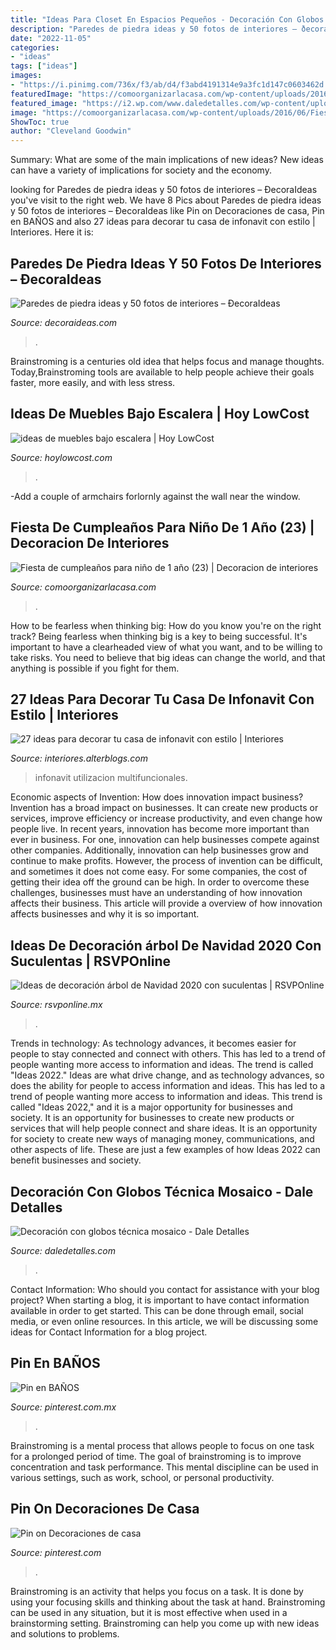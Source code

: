 ```yaml
---
title: "Ideas Para Closet En Espacios Pequeños - Decoración Con Globos Técnica Mosaico"
description: "Paredes de piedra ideas y 50 fotos de interiores – ðecoraideas"
date: "2022-11-05"
categories:
- "ideas"
tags: ["ideas"]
images:
- "https://i.pinimg.com/736x/f3/ab/d4/f3abd4191314e9a3fc1d147c0603462d.jpg"
featuredImage: "https://comoorganizarlacasa.com/wp-content/uploads/2016/06/Fiesta-de-cumpleaños-para-niño-de-1-año-23.jpg"
featured_image: "https://i2.wp.com/www.daledetalles.com/wp-content/uploads/2018/07/decoracion-con-globos-tecnica-mosaico4-1024x1024.jpg?resize=696%2C696"
image: "https://comoorganizarlacasa.com/wp-content/uploads/2016/06/Fiesta-de-cumpleaños-para-niño-de-1-año-23.jpg"
ShowToc: true
author: "Cleveland Goodwin"
---
```



Summary: What are some of the main implications of new ideas?
New ideas can have a variety of implications for society and the economy.

	

		
looking for Paredes de piedra ideas y 50 fotos de interiores – ÐecoraIdeas you've visit to the right web. We have 8 Pics about Paredes de piedra ideas y 50 fotos de interiores – ÐecoraIdeas like Pin on Decoraciones de casa, Pin en BAÑOS and also 27 ideas para decorar tu casa de infonavit con estilo | Interiores. Here it is:
		
    
## Paredes De Piedra Ideas Y 50 Fotos De Interiores – ÐecoraIdeas

<img loading=lazy src="https://decoraideas.com/wp-content/uploads/2016/07/15_guetzli-1.jpg" onerror="this.onerror=null;this.src='https://tse3.mm.bing.net/th?id=OIP.eYXahNE-eKtT1Te4-63xhQHaLB&amp;pid=15.1';" alt="Paredes de piedra ideas y 50 fotos de interiores – ÐecoraIdeas">

_Source: decoraideas.com_

>. 

	

Brainstroming is a centuries old idea that helps focus and manage thoughts. Today,Brainstroming tools are available to help people achieve their goals faster, more easily, and with less stress.

    
## Ideas De Muebles Bajo Escalera | Hoy LowCost

<img loading=lazy src="https://hoylowcost.com/wp-content/uploads/2015/12/ideas-de-muebles-bajo-escalera.jpg" onerror="this.onerror=null;this.src='https://tse2.mm.bing.net/th?id=OIP.q0CnLMZ3158ZWpe0kgPICAHaDm&amp;pid=15.1';" alt="ideas de muebles bajo escalera | Hoy LowCost">

_Source: hoylowcost.com_

>. 

	

-Add a couple of armchairs forlornly against the wall near the window.

    
## Fiesta De Cumpleaños Para Niño De 1 Año (23) | Decoracion De Interiores

<img loading=lazy src="https://comoorganizarlacasa.com/wp-content/uploads/2016/06/Fiesta-de-cumpleaños-para-niño-de-1-año-23.jpg" onerror="this.onerror=null;this.src='https://tse1.mm.bing.net/th?id=OIP.HtHY1tM3hjqpzDdQyu8GKwHaJ3&amp;pid=15.1';" alt="Fiesta de cumpleaños para niño de 1 año (23) | Decoracion de interiores">

_Source: comoorganizarlacasa.com_

>. 

	

How to be fearless when thinking big: How do you know you're on the right track?
Being fearless when thinking big is a key to being successful. It's important to have a clearheaded view of what you want, and to be willing to take risks. You need to believe that big ideas can change the world, and that anything is possible if you fight for them.

    
## 27 Ideas Para Decorar Tu Casa De Infonavit Con Estilo | Interiores

<img loading=lazy src="http://interiores.alterblogs.com/wp-content/uploads/2017/01/27-ideas-para-decorar-tu-casa-de-infonavit-con-estilo-9.jpg" onerror="this.onerror=null;this.src='https://tse2.mm.bing.net/th?id=OIP.x2RlwsTXHxbCPLm6Ipap7QHaFj&amp;pid=15.1';" alt="27 ideas para decorar tu casa de infonavit con estilo | Interiores">

_Source: interiores.alterblogs.com_

>infonavit utilizacion multifuncionales. 

	

Economic aspects of Invention: How does innovation impact business?
Invention has a broad impact on businesses. It can create new products or services, improve efficiency or increase productivity, and even change how people live. In recent years, innovation has become more important than ever in business. For one, innovation can help businesses compete against other companies. Additionally, innovation can help businesses grow and continue to make profits. However, the process of invention can be difficult, and sometimes it does not come easy. For some companies, the cost of getting their idea off the ground can be high. In order to overcome these challenges, businesses must have an understanding of how innovation affects their business. This article will provide a overview of how innovation affects businesses and why it is so important.

    
## Ideas De Decoración árbol De Navidad 2020 Con Suculentas | RSVPOnline

<img loading=lazy src="https://cdn2.rsvponline.mx/files/rsvp/images/main/2020/portada_arboles_navidad_suculentas.jpg" onerror="this.onerror=null;this.src='https://tse3.mm.bing.net/th?id=OIP.m_oQpdpwINKo8Zy0qF-OowHaDx&amp;pid=15.1';" alt="Ideas de decoración árbol de Navidad 2020 con suculentas | RSVPOnline">

_Source: rsvponline.mx_

>. 

	

Trends in technology:
As technology advances, it becomes easier for people to stay connected and connect with others. This has led to a trend of people wanting more access to information and ideas. 
The trend is called "Ideas 2022." Ideas are what drive change, and as technology advances, so does the ability for people to access information and ideas. This has led to a trend of people wanting more access to information and ideas. 
This trend is called "Ideas 2022," and it is a major opportunity for businesses and society. It is an opportunity for businesses to create new products or services that will help people connect and share ideas. It is an opportunity for society to create new ways of managing money, communications, and other aspects of life. 
These are just a few examples of how Ideas 2022 can benefit businesses and society.

    
## Decoración Con Globos Técnica Mosaico - Dale Detalles

<img loading=lazy src="https://i2.wp.com/www.daledetalles.com/wp-content/uploads/2018/07/decoracion-con-globos-tecnica-mosaico4-1024x1024.jpg?resize=696%2C696" onerror="this.onerror=null;this.src='https://tse4.mm.bing.net/th?id=OIP.Kq_HV1s_VrOAohgtxmk1sQHaHa&amp;pid=15.1';" alt="Decoración con globos técnica mosaico - Dale Detalles">

_Source: daledetalles.com_

>. 

	

Contact Information: Who should you contact for assistance with your blog project?
When starting a blog, it is important to have contact information available in order to get started. This can be done through email, social media, or even online resources. In this article, we will be discussing some ideas for Contact Information for a blog project.

    
## Pin En BAÑOS

<img loading=lazy src="https://i.pinimg.com/736x/f3/ab/d4/f3abd4191314e9a3fc1d147c0603462d.jpg" onerror="this.onerror=null;this.src='https://tse1.mm.bing.net/th?id=OIP.sfjtvGE3gX-MiJ9etVk8VAHaLH&amp;pid=15.1';" alt="Pin en BAÑOS">

_Source: pinterest.com.mx_

>. 

	

Brainstroming is a mental process that allows people to focus on one task for a prolonged period of time. The goal of brainstroming is to improve concentration and task performance. This mental discipline can be used in various settings, such as work, school, or personal productivity.

    
## Pin On Decoraciones De Casa

<img loading=lazy src="https://i.pinimg.com/736x/8e/b7/48/8eb748f097ca95251aee39d5092aabb9.jpg" onerror="this.onerror=null;this.src='https://tse1.mm.bing.net/th?id=OIP.1Fr82o0gcCNPQLTS2YEPHQHaLH&amp;pid=15.1';" alt="Pin on Decoraciones de casa">

_Source: pinterest.com_

>. 

	

Brainstroming is an activity that helps you focus on a task. It is done by using your focusing skills and thinking about the task at hand. Brainstroming can be used in any situation, but it is most effective when used in a brainstorming setting. Brainstroming can help you come up with new ideas and solutions to problems.

